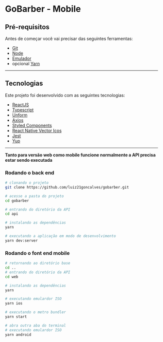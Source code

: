# GoBarber - Mobile

## Pré-requisitos

Antes de começar você vai precisar das seguintes ferramentas:

- [Git](https://git-scm.com/downloads)
- [Node](https://nodejs.org/en/)
- [Emulador](https://react-native.rocketseat.dev/)
- opcional [Yarn](https://classic.yarnpkg.com/en/docs/install)

---

## Tecnologias

Este projeto foi desenvolvido com as seguintes tecnologias:

- [ReactJS](https://reactjs.org/)
- [Typescript](https://www.typescriptlang.org/)
- [Unform](https://unform.dev/)
- [Axios](https://github.com/axios/axios)
- [Styled Components](https://styled-components.com/)
- [React Native Vector Icos](https://github.com/oblador/react-native-vector-icons)
- [Jest](https://jestjs.io/)
- [Yup](https://github.com/jquense/yup)

---

**Tanto para versão web como mobile funcione normalmente a API precisa estar sendo executada**

### Rodando o back end
```bash
# clonando o projeto
git clone https://github.com/luiz21goncalves/gobarber.git

# acesse a pasta do projeto
cd gobarber

# entrando do diretório da API
cd api

# instalando as dependências
yarn

# executando a aplicação em modo de desenvolvimento
yarn dev:server
```

### Rodando o font end mobile
```bash
# retornando ao diretório base
cd ..
# entrando do diretório da API
cd web

# instalando as dependências
yarn

# executando emulardor ISO
yarn ios

# executando o metro bundler
yarn start

# abra outra aba do terminal
# executando emulardor ISO
yarn android
```
